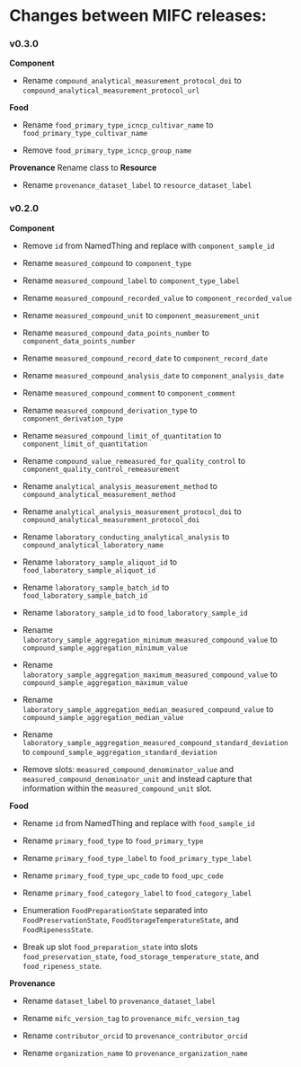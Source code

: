 # Changes between MIFC releases:

### v0.3.0

**Component**

* Rename `compound_analytical_measurement_protocol_doi` to `compound_analytical_measurement_protocol_url`

**Food**

* Rename `food_primary_type_icncp_cultivar_name` to `food_primary_type_cultivar_name`

* Remove `food_primary_type_icncp_group_name`

**Provenance** Rename class to **Resource**

* Rename `provenance_dataset_label` to `resource_dataset_label`

### v0.2.0

**Component**

* Remove `id` from NamedThing and replace with `component_sample_id`

* Rename `measured_compound` to `component_type`

* Rename `measured_compound_label` to `component_type_label`

* Rename `measured_compound_recorded_value` to `component_recorded_value`

* Rename `measured_compound_unit` to `component_measurement_unit`

* Rename `measured_compound_data_points_number` to `component_data_points_number`

* Rename `measured_compound_record_date` to `component_record_date`

* Rename `measured_compound_analysis_date` to `component_analysis_date`

* Rename `measured_compound_comment` to `component_comment`

* Rename `measured_compound_derivation_type` to `component_derivation_type`

* Rename `measured_compound_limit_of_quantitation` to `component_limit_of_quantitation`

* Rename `compound_value_remeasured_for_quality_control` to `component_quality_control_remeasurement`

* Rename `analytical_analysis_measurement_method` to `compound_analytical_measurement_method`

* Rename `analytical_analysis_measurement_protocol_doi` to `compound_analytical_measurement_protocol_doi`

* Rename `laboratory_conducting_analytical_analysis` to `compound_analytical_laboratory_name`

* Rename `laboratory_sample_aliquot_id` to `food_laboratory_sample_aliquot_id` 

* Rename `laboratory_sample_batch_id` to `food_laboratory_sample_batch_id`

* Rename `laboratory_sample_id` to `food_laboratory_sample_id`

* Rename `laboratory_sample_aggregation_minimum_measured_compound_value` to `compound_sample_aggregation_minimum_value`

* Rename `laboratory_sample_aggregation_maximum_measured_compound_value` to `compound_sample_aggregation_maximum_value`

* Rename `laboratory_sample_aggregation_median_measured_compound_value` to `compound_sample_aggregation_median_value`

* Rename `laboratory_sample_aggregation_measured_compound_standard_deviation` to `compound_sample_aggregation_standard_deviation`

* Remove slots: `measured_compound_denominator_value` and `measured_compound_denominator_unit` and instead capture that information within the `measured_compound_unit` slot.

**Food**

* Rename `id` from NamedThing and replace with `food_sample_id`

* Rename `primary_food_type` to `food_primary_type`

* Rename `primary_food_type_label` to `food_primary_type_label`

* Rename `primary_food_type_upc_code` to `food_upc_code`

* Rename `primary_food_category_label` to `food_category_label`

* Enumeration `FoodPreparationState` separated into `FoodPreservationState`, `FoodStorageTemperatureState`, and `FoodRipenessState`.

* Break up slot `food_preparation_state` into slots `food_preservation_state`, `food_storage_temperature_state`, and `food_ripeness_state`.

**Provenance**

* Rename `dataset_label` to `provenance_dataset_label`

* Rename `mifc_version_tag` to `provenance_mifc_version_tag`

* Rename `contributor_orcid` to `provenance_contributor_orcid`

* Rename `organization_name` to `provenance_organization_name`
